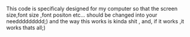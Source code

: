 
This code is specificaly designed for my computer so that the screen size,font size ,font positon etc... should be changed into your needdddddddd;)
and the way this works is kinda shit ,
and,
if it works ,it works thats all;) 

